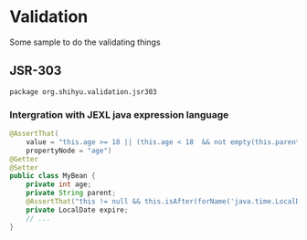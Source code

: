 # Validation

Some sample to do the validating things

## JSR-303

`package org.shihyu.validation.jsr303`

### Intergration with JEXL java expression language


```java
@AssertThat(
	value = "this.age >= 18 || (this.age < 18  && not empty(this.parent))",
    propertyNode = "age")
@Getter
@Setter
public class MyBean {
	private int age;
	private String parent;
	@AssertThat("this != null && this.isAfter(forName('java.time.LocalDate').now().plusDays(7))")
	private LocalDate expire;
	// ...
}
```
